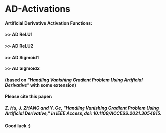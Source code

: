 # AD-Activations
#### Artificial Derivative Activation Functions:
#### >> AD ReLU1
#### >> AD ReLU2
#### >> AD Sigmoid1
#### >> AD Sigmoid2
#### (based on *"Handling Vanishing Gradient Problem Using Artificial Derivative"* with some extension)
#### Please cite this paper:
##### *Z. Hu, J. ZHANG and Y. Ge, "Handling Vanishing Gradient Problem Using Artificial Derivative," in IEEE Access, doi: 10.1109/ACCESS.2021.3054915.*
#### Good luck :)
